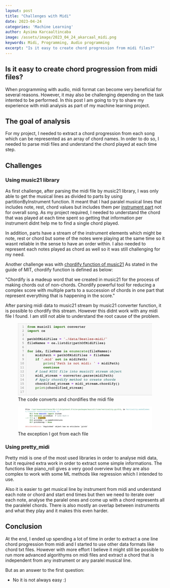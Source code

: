 ```yaml
---
layout: post
title: "Challenges with Midi"
date: 2023-04-24
categories: 'Machine Learning'
author: Aysima Karcaaltincaba
image: /assets/image/2023_04_24_akarcaal_midi.png
keywords: Midi, Programming, Audio programming
excerpt: "Is it easy to create chord progression from midi files?"
---
```


## Is it easy to create chord progression from midi files?

When programming with audio, midi format can become very beneficial for several reasons. However, it may also be challenging depending on the task intented to be performed. In this post I am going to try to share my experience with midi analysis as part of my machine learning project.


## The goal of analysis

For my project, I needed to extract a chord progression from each song which can be represented as an array of chord names. In order to do so, I needed to parse midi files and understand the chord played at each time step. 

## Challenges

### Using music21 library

As first challenge, after parsing the midi file by music21 library, I was only able to get the musical lines as divided to parts by using partitionByInstrument function. It meant that I had paralel musical lines that includes note, rest, chord values but includes them per [instrument part](https://web.mit.edu/music21/doc/moduleReference/moduleInstrument.html) not for overall song. As my project required, I needed to understand the chord that was played at each time spent so getting that information per instrument didnt help me to find a single chord played. 

In addition, parts have a stream of the instrument elements which might be note, rest or chord but some of the notes were playing at the same time so it wasnt reliable in the sense to have an order within. I also needed to represent each notes played as chord as well so it was still challenging for my need.

Another challenge was with [chordify function of music21](https://web.mit.edu/music21/doc/usersGuide/usersGuide_09_chordify.html) As stated in the guide of MIT, chordify function is defined as below: 

"Chordify is a madeup word that we created in music21 for the process of making chords out of non-chords. Chordify powerful tool for reducing a complex score with multiple parts to a succession of chords in one part that represent everything that is happening in the score." 

After parsing midi data to music21 stream by music21 converter function, it is possible to chordify this stream. However this didnt work with any midi file I found. I am still not able to understand the root cause of the problem.


<figure style="float: none">
   <img
      src="/assets/image/2023_04_24_akarcaal_code.jpg"/>
   <figcaption>The code converts and chordifies the midi file</figcaption>
</figure>


<figure style="float: none">
   <img
      src="/assets/image/2023_04_24_akarcaal_chordify.jpg"/>
   <figcaption>The exception I got from each file</figcaption>
</figure>


### Using pretty_midi

Pretty midi is one of the most used libraries in order to analyse midi data, but it required extra work in order to extract some simple informations. The functions like piano_roll gives a very good overview but they are also complex to work with some ML methods like regression which I intended to use. 

Also it is easier to get musical line by instrument from midi and understand each note or chord and start end times but then we need to iterate over each note, analyse the paralel ones and come up with a chord represents all the paralelel chords. There is also mostly an overlap between instruments and what they play and it makes this even harder.


## Conclusion

At the end, I ended up spending a lot of time in order to extract a one line chord progression from midi and I started to use other data formats like chord txt files. However with more effort I believe it might still be possible to run more advanced algorithyms on midi files and extract a chord that is independent from any instrument or any paralel musical line.

But as an answer to the first question:
- No it is not always easy :) 